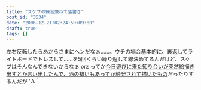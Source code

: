 ```yaml
---
title: "スケブの練習兼ねて落書き"
post_id: "3534"
date: "2006-12-21T02:24:59+09:00"
draft: true
tags: []
---
```



左右反転したらあからさまにヘンだなぁ……。ウチの場合基本的に、裏返してライトボードでトレスして……を5回くらい繰り返して線決めてるんだけど、スケブはそんなんできないからなぁ orz ってか[今日遊びに来た知り合いが突然絵描き出すとか言い出したんで、酒の勢いもあってか触発されて描いたもの](/3533)だったりするんだが 'Ａ｀
